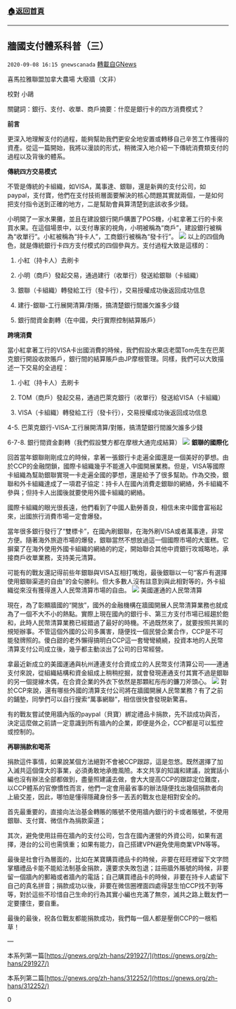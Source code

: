 ###  [:house:返回首頁](https://github.com/ourhimalayas/txt)
---

## 牆國支付體系科普（三）
`2020-09-08 16:15 gnewscanada` [轉載自GNews](https://gnews.org/zh-hant/341901/)

喜馬拉雅聯盟加拿大農場 大廢牆（文非）

校對 小鷗

關鍵詞：銀行、支付、收單、商戶摘要：什麼是銀行卡的四方消費模式？

**前言**

更深入地理解支付的過程，能夠幫助我們更安全地安置或轉移自己辛苦工作獲得的資產。從這一篇開始，我將以漫談的形式，稍微深入地介紹一下傳統消費類支付的過程以及背後的體系。

**傳統四方交易模式**

不管是傳統的卡組織，如VISA，萬事達、銀聯，還是新興的支付公司，如paypal，支付寶，他們在支付技術層面要解決的核心問題其實就兩個，一是如何把支付指令送到正確的地方，二是幫助會員算清楚到底該收多少錢。

小明開了一家水果攤，並且在建設銀行開戶購置了POS機，小紅拿著工行的卡來買水果。在這個場景中，以支付專家的視角，小明被稱為“商戶”，建設銀行被稱為“收單行”。小紅被稱為“持卡人”，工商銀行被稱為“發卡行”。
![](https://s3.amazonaws.com/gnews-media-offload/wp-content/uploads/2020/09/08160214/1-46.png)
以上的四個角色，就是傳統銀行卡四方支付模式的四個參與方。支付過程大致是這樣的：

1. 小紅（持卡人）去刷卡

2. 小明（商戶）發起交易，通過建行（收單行）發送給銀聯（卡組織）

3. 銀聯（卡組織）轉發給工行（發卡行），交易授權成功後返回成功信息

4. 建行-銀聯-工行展開清算/對賬，搞清楚銀行間誰欠誰多少錢

5. 銀行間資金劃轉（在中國，央行實際控制結算賬戶）

**跨境消費**

當小紅拿著工行的VISA卡出國消費的時候，我們假設水果店老闆Tom先生在巴萊克銀行開設收款賬戶，銀行間的結算賬戶由JP摩根管理。同樣，我們可以大致描述一下交易的全過程：

1. 小紅（持卡人）去刷卡

2. TOM（商戶）發起交易，通過巴萊克銀行（收單行）發送給VISA（卡組織）

3. VISA（卡組織）轉發給工行（發卡行），交易授權成功後返回成功信息

4-5. 巴萊克銀行-VISA-工行展開清算/對賬，搞清楚銀行間誰欠誰多少錢

6-7-8. 銀行間資金劃轉（我們假設雙方都在摩根大通完成結算）
![](https://s3.amazonaws.com/gnews-media-offload/wp-content/uploads/2020/09/08160539/2-5.png)
**銀聯的國際化**

回首當年銀聯剛剛成立的時候，拿著一張銀行卡走遍全國還是一個美好的夢想。由於CCP的金融閉鎖，國際卡組織幾乎不能進入中國開展業務。但是，VISA等國際卡組織為幫助銀聯實現一卡走遍全國的夢想，還是給予了很多幫助。作為交換，銀聯和外卡組織達成了一項君子協定：持卡人在國內消費走銀聯的網絡，外卡組織不參與；但持卡人出國後就要使用外國卡組織的網絡。

國際卡組織的眼光很長遠，他們看到了中國人勤勞善良，相信未來中國會富裕起來，出國旅行消費市場一定會爆發。

當年很多銀行發行了“雙標卡”，在國內刷銀聯，在海外刷VISA或者萬事達，非常方便。隨著海外旅遊市場的爆發，銀聯當然不想放過這一個國際市場的大蛋糕。它摒棄了在海外使用外國卡組織的網絡的約定，開始聯合其他中資銀行攻城略地，承接商戶收單業務，支持美元清算。

可能有的戰友還記得前些年銀聯與VISA互相打嘴炮，最後銀聯以一句“客戶有選擇使用銀聯渠道的自由”的金句勝利。但大多數人沒有註意到與此相對等的，外卡組織從來沒有獲得進入人民幣清算市場的自由。
![](https://s3.amazonaws.com/gnews-media-offload/wp-content/uploads/2020/09/08160558/3-7.png)
美國運通的人民幣清算

現在，為了彰顯牆國的“開放”，國外的金融機構在牆國開展人民幣清算業務也就成為了一個不大不小的熱點。實際上現在國內的銀行卡、第三方支付市場已經趨於飽和，此時人民幣清算業務已經錯過了最好的時機。不過既然來了，就要按照共黨的規矩辦事。不管這個外國的公司多厲害，隨便找一個民營企業合作，CCP是不可能發牌照的。傻白甜的老外懶得搞明白CCP這一套彎彎繞繞，投資本地的人民幣清算支付公司成立後，幾乎都主動淡出了公司的日常經營。

拿最近新成立的美國運通與杭州連連支付合資成立的人民幣支付清算公司——連通支付來說，從組織結構和資金組成上稍稍挖掘，就會發現連通支付其實不過是銀聯的另一個提線木偶，在合資企業的外衣下依然是那顆紅彤彤的鐮刀斧頭心。
![](https://s3.amazonaws.com/gnews-media-offload/wp-content/uploads/2020/09/08160451/22222558558-1.png)
對於CCP來說，還有哪些外國的清算支付公司將在牆國開展人民幣業務？有了之前的鋪墊，同學們可以自行搜索“萬事網聯”，相信很快會發現新驚喜。

有的戰友嘗試使用牆內版的paypal（貝寶）綁定禮品卡捐款，先不談成功與否，決定這麼做之前請一定意識到所有牆內的企業，即便是外企，CCP都是可以監控或控制的。

**再聊捐款和喝茶**

捐款這件事情，如果說某個方法絕對不會被CCP跟踪，這是忽悠。既然選擇了加入滅共這個偉大的事業，必須勇敢地承擔風險。本文共享的知識和建議，說實話小編也沒有辦法全部都做到，盡量照建議去做，會大大提高CCP的跟踪定位難度，以CCP體系的官僚慣性而言，他們一定會用最省事的辦法隨便找出幾個捐款者向上級交差，因此，哪怕是懂得隱藏身份多一丟丟的戰友也是相對安全的。

首先最重要的，直接向法治基金轉賬的賬號不使用牆內銀行的卡或者賬號，不使用銀聯、支付寶、微信作為捐款渠道；

其次，避免使用註冊在牆內的支付公司，包含在國內運營的外資公司，如果有選擇，港台的公司也需慎重；如果有能力，自己搭建VPN避免使用商業VPN等等。

最後是社會行為層面的，比如在某寶購買禮品卡的時候，非要在旺旺裡留下文字問掌櫃禮品卡能不能給法制基金捐款，還要求失敗包退；註冊牆外賬號的時候，非要留一個牆內的郵箱或者牆內的電話；自己購買禮品卡的時候，非要在持卡人處留下自己的真名拼音；捐款成功以後，非要在微信圈裡面四處得瑟生怕CCP找不到等等，對於這些不珍惜自己生命的行為其實小編也充滿了無奈，滅共之路上戰友們一定要摟住，要自重。

最後的最後，祝各位戰友都能捐款成功，我們每一個人都是壓倒CCP的一根稻草！

—

本系列第一篇[https://gnews.org/zh-hans/291927/](https://gnews.org/zh-hans/291927/)

本系列第二篇[https://gnews.org/zh-hans/312252/](https://gnews.org/zh-hans/312252/)

0
